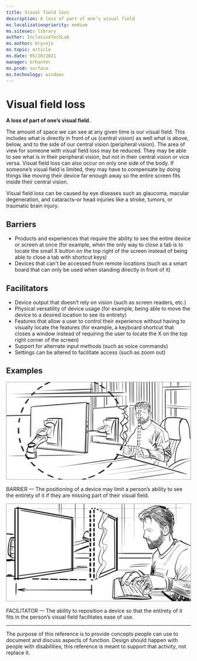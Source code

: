 ```yaml
---
title: Visual field loss
description: A loss of part of one’s visual field
ms.localizationpriority: medium
ms.sitesec: library
author: InclusiveTechLab
ms.author: brycejo 
ms.topic: article
ms.date: 05/20/2021
manager: krhunter
ms.prod: surface
ms.technology: windows
---
```


# Visual field loss

**A loss of part of one’s visual field.**

The amount of space we can see at any given time is our visual field. This includes what is directly in front of us (central vision) as well what is above, below, and to the side of our central vision (peripheral vision). The area of view for someone with visual field loss may be reduced. They may be able to see what is in their peripheral vision, but not in their central vision or vice versa. Visual field loss can also occur on only one side of the body. If someone’s visual field is limited, they may have to compensate by doing things like moving their device far enough away so the entire screen fits inside their central vision.

Visual field loss can be caused by eye diseases such as glaucoma, macular degeneration, and cataracts–or head injuries like a stroke, tumors, or traumatic brain injury.

## Barriers
* Products and experiences that require the ability to see the entire device or screen at once (for example, when the only way to close a tab is to locate the small X button on the top right of the screen instead of being able to close a tab with shortcut keys)​
* Devices that can't be accessed from remote locations (such as a smart board that can only be used when standing directly in front of it)​

## Facilitators
* Device output that doesn’t rely on vision (such as screen readers, etc.)​
* Physical versatility of device usage (for example, being able to move the device to a desired location to see its entirety)​
* Features that allow a user to control their experience without having to visually locate the features (for example, a keyboard shortcut that closes a window instead of requiring the user to locate the X on the top right corner of the screen)​
* Support for alternate input methods (such as voice commands)​
* Settings can be altered to facilitate access (such as zoom out)​


## Examples

![A man sits in front of a couple monitors, and a circle shows his range of vision. One monitor is only about halfway inside his range of vision.](images/Vision_VisualFieldLoss_Barrier.jpg)

BARRIER — The positioning of a device may limit a person’s ability to see the entirety of it if they are missing part of their visual field. 

![The man sits in front of a monitor on a swing arm. An arrow shows how he moved it into his full field of vision.](images/Vision_VisualFieldLoss_Facilitator.jpg)

FACILITATOR — The ability to reposition a device so that the entirety of it fits in the person’s visual field facilitates ease of use. 


[comment]: # (Footer statement)
___
The purpose of this reference is to provide concepts people can use to document and discuss aspects of function. Design should happen with people with disabilities, this reference is meant to support that activity, not replace it. 